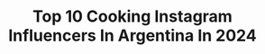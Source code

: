 ---
title: Top 10 Cooking Instagram Influencers In Argentina In 2024
description: >-
  Find top cooking Instagram influencers in Argentina in 2024. Most popular hashtags: #cooking #food #recetas #receta.
platform: Instagram
hits: 46
text_top: Discover the most popular Instagram influencers on inBeat.
text_bottom: Our platform aggregates 46 Instagram influencers like this in Argentina for you to pitch.
profiles:
  - username: "tatiperez"
    fullname: >-
      Tati Makeup
    bio: >-
      Hair & Makeup Services Owner at @tatimakeupstudio Makeup Classes Beauty, fashion, traveling tips, DIYS, Cooking, Parenting and single momming 🤍
    location: "Argentina"
    followers: 175717
    engagement: 279
    commentsToLikes: 0.041520
    id: ck5ccbnvvh2nx0i11u62wh5wo
    verified: false
    hashtags: "#feriadesevilla, #bobatea, #estoymamada, #shameless"
  - username: "lagloriavegana"
    fullname: >-
      Gloria Carrión▫️Recetas Veganas
    bio: >-
      👩🏻‍🍳Recetas, Tips y Batch cooking 🌱Cocina Plant-Based
    location: "Argentina"
    followers: 1060668
    engagement: 158
    commentsToLikes: 0.080107
    id: ck13508gtz2co0i19mbx2f1mo
    verified: true
    hashtags: "#plantbased, #batchcooking, #recetas, #mealprepping"
  - username: "agusshilton"
    fullname: >-
      A G U S T I N A  S H I L T O N
    bio: >-
      🦋 diseñadora de indumentaria / UBA buenos aires / ARG @cookingwithagus_
    location: "Argentina"
    followers: 3293
    engagement: 1239
    commentsToLikes: 0.016893
    id: ck0w30723qz1u0i19pkcz457n
    verified: false
    hashtags: "#qarentena"
  - username: "salvalacocina"
    fullname: >-
      Salvador Mazzocchi
    bio: >-
      👨‍🏭Fabrico y uso mis elementos de cocina 📸 Contenido propio 👉 #salvalacocina
    location: "Argentina"
    followers: 3441610
    engagement: 291
    commentsToLikes: 0.011325
    id: ck5c6vjbu6aax0i11h73z4qy0
    verified: false
    hashtags: "#food, #matambre, #asmr, #potato"
  - username: "elclub_delasado"
    fullname: >-
      𝔼𝕝 ℂ𝕝𝕦𝕓 𝔻𝕖𝕝 𝔸𝕤𝕒𝕕𝕠
    bio: >-
      🔥| Cᴏɴ ʟᴀ ᴍɪꜱɪÓɴ ᴅᴇ ᴅɪꜰᴜɴᴅɪʀ ɴᴜᴇꜱᴛʀᴀ ᴍÁꜱ ʟɪɴᴅᴀ ᴛʀᴀᴅɪᴄɪóɴ 🥩🍷 🔥| ℝ𝕖𝕔𝕖𝕥𝕒𝕤 𝕤𝕚𝕞𝕡𝕝𝕖𝕤 🔥| 𝔼𝕍𝔼ℕ𝕋𝕆𝕊 ℙℝ𝕀𝕍𝔸𝔻𝕆𝕊 / ℂ𝕠𝕟𝕤𝕦𝕝𝕥𝕒𝕤 𝕡𝕠𝕣 𝕄D 📌| ʙᴜᴇɴᴏs ᴀɪʀᴇs🇦🇷
    location: "Argentina"
    followers: 770843
    engagement: 144
    commentsToLikes: 0.010662
    id: ck9hbq0uihz5f0j78bziv6lqv
    verified: false
    hashtags: "#cocinar, #asadores, #queso, #matambre"
  - username: "lorenapedace"
    fullname: >-
      Lorena Pedace ▫️Lifestyle&Deco
    bio: >-
      🏡Decorando mi casa ambiente por ambiente 🥄Recetas simples y fáciles ☀️Rutinas y día a día ❤️Familia 📍Buenos Aires
    location: "Argentina"
    followers: 140535
    engagement: 35
    commentsToLikes: 0.015029
    id: ck6tv897kkqj90j71nbypnwef
    verified: false
    hashtags: "#interiordesign, #architecture, #homemade, #myhome"
  - username: "milhojasbydaph"
    fullname: >-
      Daphne Vignoni
    bio: >-
      🇦🇷 Diseñadora gráfica UBA 📷 Fotografía & video 🌎 Experiencias @daphydie 📩 daphnevignoni@gmail.com
    location: "Argentina"
    followers: 340000
    engagement: 24
    commentsToLikes: 0.011988
    id: ck5byk3y3pax30i11lt620m9j
    verified: false
    hashtags: "#recipes, #dulcedeleche, #receta, #dulce"
  - username: "lulilapri"
    fullname: >-
      Laura Laprida | Actress 🎬
    bio: >-
      🏠 Based in Madrid 🇪🇸 📩 @tpagencia 🇦🇷 📩 darlenekaplan@mac.com 🇺🇸 👠 PR @carocolella
    location: "Argentina"
    followers: 453215
    engagement: 384
    commentsToLikes: 0.013274
    id: ck14jk0f6kqyr0i19dmvi4quv
    verified: true
    hashtags: "#madrid, #stepbystep, #tutorial, #cooking"
  - username: "michaelmchef8"
    fullname: >-
      Michael MasterChef 8
    bio: >-
      🇺🇸🇪🇸 Cuenta oficial de Michael, concursante de #MasterChef8.
    location: "Argentina"
    followers: 23872
    engagement: 885
    commentsToLikes: 0.038753
    id: ckaotm47vwgoq0i786qyguc7a
    verified: false
    hashtags: "#instagood, #shineiberia, #gaybarcelona, #american"
  - username: "javirosemberg"
    fullname: >-
      Javier Rosemberg
    bio: >-
      Javi Rosemberg Locutor y “Cocinero” Contacto: @julianajuve
    location: "Argentina"
    followers: 593417
    engagement: 534
    commentsToLikes: 0.147804
    id: ck6tvh7c0m7ms0j71vmiyu8vy
    verified: false
    hashtags: "#comidacasera, #recetasaludable, #recetas, #cocinafacil"
---